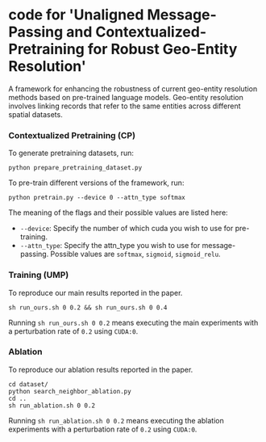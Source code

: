# code for 'Unaligned Message-Passing and Contextualized-Pretraining for Robust Geo-Entity Resolution'
A framework for enhancing the robustness of current geo-entity resolution methods based on pre-trained language models. Geo-entity resolution involves linking records that refer to the same entities across different spatial datasets.

### Contextualized Pretraining (CP)
To generate pretraining datasets, run:
```
python prepare_pretraining_dataset.py
```

To pre-train different versions of the framework, run:

```
python pretrain.py --device 0 --attn_type softmax
```
The meaning of the flags and their possible values are listed here:
* ``--device``: Specify the number of which cuda you wish to use for pre-training.
* ``--attn_type``: Specify the attn_type you wish to use for message-passing. Possible values are ``softmax``, ``sigmoid``, ``sigmoid_relu``.

### Training (UMP)
To reproduce our main results reported in the paper.
```
sh run_ours.sh 0 0.2 && sh run_ours.sh 0 0.4
```
Running ``sh run_ours.sh 0 0.2`` means executing the main experiments with a perturbation rate of ``0.2`` using ``CUDA:0``.

### Ablation
To reproduce our ablation results reported in the paper.
```
cd dataset/
python search_neighbor_ablation.py
cd ..
sh run_ablation.sh 0 0.2
```
Running ``sh run_ablation.sh 0 0.2`` means executing the ablation experiments with a perturbation rate of ``0.2`` using ``CUDA:0``.